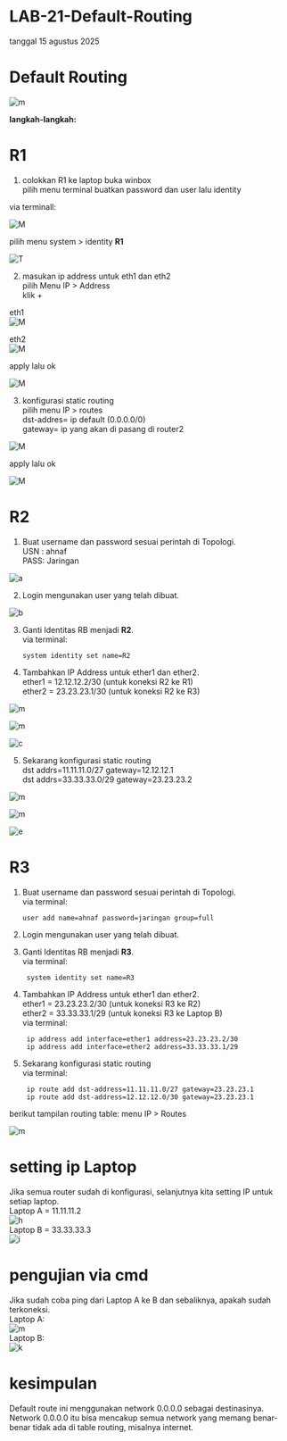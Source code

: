 # LAB-21-Default-Routing
tanggal 15 agustus 2025
# Default Routing

![m](tplgdp.PNG)

**langkah-langkah:**
# R1
1. colokkan R1 ke laptop buka winbox     
   pilih menu terminal buatkan password dan user lalu identity      

via terminall: 

![M](lab22pw.PNG)

pilih menu system > identity **R1**   

![T](LAB22IDN.PNG)

2. masukan ip address untuk eth1 dan eth2    
   pilih Menu IP > Address  
   klik +  

eth1  
![M](lab23ads1.2.PNG) 

eth2  
![M](23ads1.1.PNG) 

apply lalu ok  

![M](lab23ads1.PNG)

3. konfigurasi static routing  
   pilih menu IP > routes      
   dst-addres= ip default (0.0.0.0/0)   
   gateway= ip yang akan di pasang di router2

![M](lab23rot1.PNG)

apply lalu ok

![M](lab23rot.PNG)

# R2  
  1. Buat username dan password sesuai perintah di Topologi.  
     USN : ahnaf  
     PASS: Jaringan 
     
![a](usradd.PNG)  

  2. Login mengunakan user yang telah dibuat.
      
![b](logon.PNG)  

  3. Ganti Identitas RB menjadi **R2**.    
     via terminal:    

         system identity set name=R2
     
  4. Tambahkan IP Address untuk ether1 dan ether2.  
     ether1 = 12.12.12.2/30 (untuk koneksi R2 ke R1)  
     ether2 = 23.23.23.1/30 (untuk koneksi R2 ke R3)

![m](sdadsada.PNG)

![m](dasdddasdwa.PNG)

![c](yufgddf.PNG) 

  5. Sekarang konfigurasi static routing  
     dst addrs=11.11.11.0/27 gateway=12.12.12.1  
     dst addrs=33.33.33.0/29 gateway=23.23.23.2

![m](dasdadawdsd.PNG)

![m](gdfghdfsdf.PNG) 

![e](disjndioasjd.PNG)  

# R3
  1. Buat username dan password sesuai perintah di Topologi.  
     via terminal: 

         user add name=ahnaf password=jaringan group=full
       
  2. Login mengunakan user yang telah dibuat.  
  3. Ganti Identitas RB menjadi **R3**.  
     via terminal:  

          system identity set name=R3
     
  4. Tambahkan IP Address untuk ether1 dan ether2.  
     ether1 = 23.23.23.2/30 (untuk koneksi R3 ke R2)  
     ether2 = 33.33.33.1/29 (untuk koneksi R3 ke Laptop B)  
     via terminal:

          
          ip address add interface=ether1 address=23.23.23.2/30  
          ip address add interface=ether2 address=33.33.33.1/29
     
  5. Sekarang konfigurasi static routing   
     via terminal:

          ip route add dst-address=11.11.11.0/27 gateway=23.23.23.1
          ip route add dst-address=12.12.12.0/30 gateway=23.23.23.1

berikut tampilan routing table:
menu IP > Routes

![m](routes.png)

# setting ip Laptop  
  Jika semua router sudah di konfigurasi, selanjutnya kita setting IP untuk setiap laptop.  
  Laptop A = 11.11.11.2  
  ![h](pc2.PNG)  
  Laptop B = 33.33.33.3  
  ![i](asdfg.PNG)  
# pengujian via cmd
  Jika sudah coba ping dari Laptop A ke B dan sebaliknya, apakah sudah terkoneksi.  
  Laptop A:  
  ![m](lab23ping.PNG)  
  Laptop B:  
  ![k](jdasiodaj.PNG)

# kesimpulan
Default route ini menggunakan network 0.0.0.0 sebagai destinasinya. Network 0.0.0.0 itu bisa mencakup semua network yang memang benar-benar tidak ada di table routing, misalnya internet.



